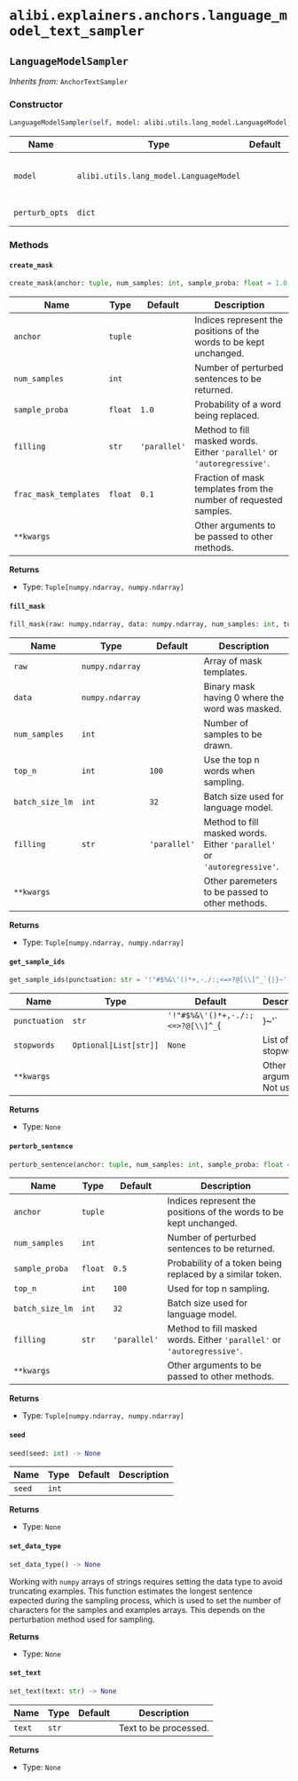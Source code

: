 # `alibi.explainers.anchors.language_model_text_sampler`
## `LanguageModelSampler`

_Inherits from:_ `AnchorTextSampler`

### Constructor

```python
LanguageModelSampler(self, model: alibi.utils.lang_model.LanguageModel, perturb_opts: dict)
```

| Name | Type | Default | Description |
| ---- | ---- | ------- | ----------- |
| `model` | `alibi.utils.lang_model.LanguageModel` |  | Transformers masked language model. |
| `perturb_opts` | `dict` |  | Perturbation options. |

### Methods

#### `create_mask`

```python
create_mask(anchor: tuple, num_samples: int, sample_proba: float = 1.0, filling: str = 'parallel', frac_mask_templates: float = 0.1, kwargs) -> Tuple[numpy.ndarray, numpy.ndarray]
```

| Name | Type | Default | Description |
| ---- | ---- | ------- | ----------- |
| `anchor` | `tuple` |  | Indices represent the positions of the words to be kept unchanged. |
| `num_samples` | `int` |  | Number of perturbed sentences to be returned. |
| `sample_proba` | `float` | `1.0` | Probability of a word being replaced. |
| `filling` | `str` | `'parallel'` | Method to fill masked words. Either ``'parallel'`` or ``'autoregressive'``. |
| `frac_mask_templates` | `float` | `0.1` | Fraction of mask templates from the number of requested samples. |
| `**kwargs` |  |  | Other arguments to be passed to other methods. |

**Returns**
- Type: `Tuple[numpy.ndarray, numpy.ndarray]`

#### `fill_mask`

```python
fill_mask(raw: numpy.ndarray, data: numpy.ndarray, num_samples: int, top_n: int = 100, batch_size_lm: int = 32, filling: str = 'parallel', kwargs) -> Tuple[numpy.ndarray, numpy.ndarray]
```

| Name | Type | Default | Description |
| ---- | ---- | ------- | ----------- |
| `raw` | `numpy.ndarray` |  | Array of mask templates. |
| `data` | `numpy.ndarray` |  | Binary mask having 0 where the word was masked. |
| `num_samples` | `int` |  | Number of samples to be drawn. |
| `top_n` | `int` | `100` | Use the top n words when sampling. |
| `batch_size_lm` | `int` | `32` | Batch size used for language model. |
| `filling` | `str` | `'parallel'` | Method to fill masked words. Either ``'parallel'`` or ``'autoregressive'``. |
| `**kwargs` |  |  | Other paremeters to be passed to other methods. |

**Returns**
- Type: `Tuple[numpy.ndarray, numpy.ndarray]`

#### `get_sample_ids`

```python
get_sample_ids(punctuation: str = '!"#$%&\'()*+,-./:;<=>?@[\\]^_`{|}~', stopwords: Optional[List[str]] = None, kwargs) -> None
```

| Name | Type | Default | Description |
| ---- | ---- | ------- | ----------- |
| `punctuation` | `str` | `'!"#$%&\'()*+,-./:;<=>?@[\\]^_`{|}~'` | String of punctuation characters. |
| `stopwords` | `Optional[List[str]]` | `None` | List of stopwords. |
| `**kwargs` |  |  | Other arguments. Not used. |

**Returns**
- Type: `None`

#### `perturb_sentence`

```python
perturb_sentence(anchor: tuple, num_samples: int, sample_proba: float = 0.5, top_n: int = 100, batch_size_lm: int = 32, filling: str = 'parallel', kwargs) -> Tuple[numpy.ndarray, numpy.ndarray]
```

| Name | Type | Default | Description |
| ---- | ---- | ------- | ----------- |
| `anchor` | `tuple` |  | Indices represent the positions of the words to be kept unchanged. |
| `num_samples` | `int` |  | Number of perturbed sentences to be returned. |
| `sample_proba` | `float` | `0.5` | Probability of a token being replaced by a similar token. |
| `top_n` | `int` | `100` | Used for top n sampling. |
| `batch_size_lm` | `int` | `32` | Batch size used for language model. |
| `filling` | `str` | `'parallel'` | Method to fill masked words. Either ``'parallel'`` or ``'autoregressive'``. |
| `**kwargs` |  |  | Other arguments to be passed to other methods. |

**Returns**
- Type: `Tuple[numpy.ndarray, numpy.ndarray]`

#### `seed`

```python
seed(seed: int) -> None
```

| Name | Type | Default | Description |
| ---- | ---- | ------- | ----------- |
| `seed` | `int` |  |  |

**Returns**
- Type: `None`

#### `set_data_type`

```python
set_data_type() -> None
```

Working with `numpy` arrays of strings requires setting the data type to avoid
truncating examples. This function estimates the longest sentence expected
during the sampling process, which is used to set the number of characters
for the samples and examples arrays. This depends on the perturbation method
used for sampling.

**Returns**
- Type: `None`

#### `set_text`

```python
set_text(text: str) -> None
```

| Name | Type | Default | Description |
| ---- | ---- | ------- | ----------- |
| `text` | `str` |  | Text to be processed. |

**Returns**
- Type: `None`
